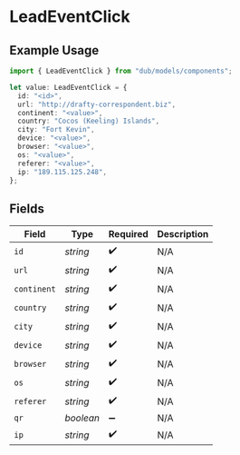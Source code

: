 # LeadEventClick

## Example Usage

```typescript
import { LeadEventClick } from "dub/models/components";

let value: LeadEventClick = {
  id: "<id>",
  url: "http://drafty-correspondent.biz",
  continent: "<value>",
  country: "Cocos (Keeling) Islands",
  city: "Fort Kevin",
  device: "<value>",
  browser: "<value>",
  os: "<value>",
  referer: "<value>",
  ip: "189.115.125.248",
};
```

## Fields

| Field              | Type               | Required           | Description        |
| ------------------ | ------------------ | ------------------ | ------------------ |
| `id`               | *string*           | :heavy_check_mark: | N/A                |
| `url`              | *string*           | :heavy_check_mark: | N/A                |
| `continent`        | *string*           | :heavy_check_mark: | N/A                |
| `country`          | *string*           | :heavy_check_mark: | N/A                |
| `city`             | *string*           | :heavy_check_mark: | N/A                |
| `device`           | *string*           | :heavy_check_mark: | N/A                |
| `browser`          | *string*           | :heavy_check_mark: | N/A                |
| `os`               | *string*           | :heavy_check_mark: | N/A                |
| `referer`          | *string*           | :heavy_check_mark: | N/A                |
| `qr`               | *boolean*          | :heavy_minus_sign: | N/A                |
| `ip`               | *string*           | :heavy_check_mark: | N/A                |